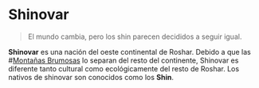# Shinovar
> El mundo cambia, pero los shin parecen decididos a seguir igual.

**Shinovar** es una nación del oeste continental de Roshar. Debido a que las #[Montañas Brumosas](locations/misted-mountains) lo separan del resto del continente, Shinovar es diferente tanto cultural como ecológicamente del resto de Roshar. Los nativos de shinovar son conocidos como los **Shin**.

